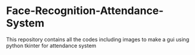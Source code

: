 # Face-Recognition-Attendance-System
This repository contains all the codes including images to make a gui using python tkinter for attendance system
